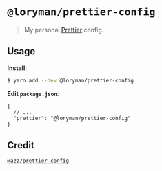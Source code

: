 # `@loryman/prettier-config`

> My personal [Prettier](https://prettier.io) config.

## Usage

**Install**:

```bash
$ yarn add --dev @loryman/prettier-config
```

**Edit `package.json`**:

```jsonc
{
  // ...
  "prettier": "@loryman/prettier-config"
}
```

## Credit

[`@azz/prettier-config`](https://github.com/azz/prettier-config)